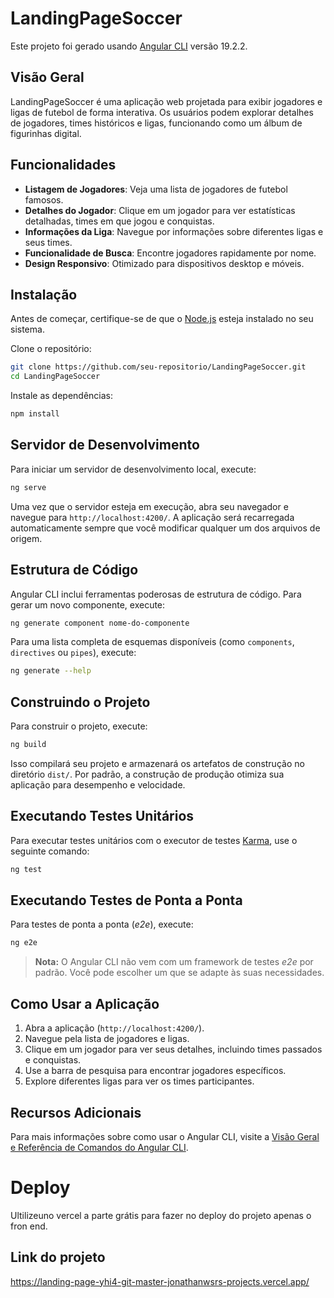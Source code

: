 # LandingPageSoccer

Este projeto foi gerado usando [Angular CLI](https://github.com/angular/angular-cli) versão 19.2.2.

## Visão Geral
LandingPageSoccer é uma aplicação web projetada para exibir jogadores e ligas de futebol de forma interativa. Os usuários podem explorar detalhes de jogadores, times históricos e ligas, funcionando como um álbum de figurinhas digital.

## Funcionalidades
- **Listagem de Jogadores**: Veja uma lista de jogadores de futebol famosos.
- **Detalhes do Jogador**: Clique em um jogador para ver estatísticas detalhadas, times em que jogou e conquistas.
- **Informações da Liga**: Navegue por informações sobre diferentes ligas e seus times.
- **Funcionalidade de Busca**: Encontre jogadores rapidamente por nome.
- **Design Responsivo**: Otimizado para dispositivos desktop e móveis.

## Instalação
Antes de começar, certifique-se de que o [Node.js](https://nodejs.org/) esteja instalado no seu sistema.

Clone o repositório:
```bash
git clone https://github.com/seu-repositorio/LandingPageSoccer.git
cd LandingPageSoccer
```

Instale as dependências:
```bash
npm install
```

## Servidor de Desenvolvimento
Para iniciar um servidor de desenvolvimento local, execute:
```bash
ng serve
```

Uma vez que o servidor esteja em execução, abra seu navegador e navegue para `http://localhost:4200/`. A aplicação será recarregada automaticamente sempre que você modificar qualquer um dos arquivos de origem.

## Estrutura de Código
Angular CLI inclui ferramentas poderosas de estrutura de código. Para gerar um novo componente, execute:
```bash
ng generate component nome-do-componente
```

Para uma lista completa de esquemas disponíveis (como `components`, `directives` ou `pipes`), execute:
```bash
ng generate --help
```

## Construindo o Projeto
Para construir o projeto, execute:
```bash
ng build
```

Isso compilará seu projeto e armazenará os artefatos de construção no diretório `dist/`. Por padrão, a construção de produção otimiza sua aplicação para desempenho e velocidade.

## Executando Testes Unitários
Para executar testes unitários com o executor de testes [Karma](https://karma-runner.github.io), use o seguinte comando:
```bash
ng test
```

## Executando Testes de Ponta a Ponta
Para testes de ponta a ponta (*e2e*), execute:
```bash
ng e2e
```

> **Nota:** O Angular CLI não vem com um framework de testes *e2e* por padrão. Você pode escolher um que se adapte às suas necessidades.

## Como Usar a Aplicação
1. Abra a aplicação (`http://localhost:4200/`).
2. Navegue pela lista de jogadores e ligas.
3. Clique em um jogador para ver seus detalhes, incluindo times passados e conquistas.
4. Use a barra de pesquisa para encontrar jogadores específicos.
5. Explore diferentes ligas para ver os times participantes.

## Recursos Adicionais
Para mais informações sobre como usar o Angular CLI, visite a [Visão Geral e Referência de Comandos do Angular CLI](https://angular.dev/tools/cli).


# Deploy 

Ultilizeuno vercel a parte grátis para fazer no deploy do projeto apenas o fron end.


## Link do projeto 
https://landing-page-yhi4-git-master-jonathanwsrs-projects.vercel.app/
